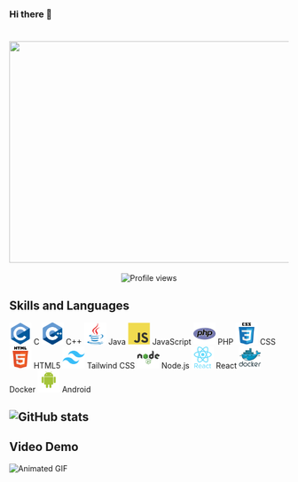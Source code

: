 ### Hi there 👋



  


<h1 align= "center">
 
  <img src="https://media.giphy.com/media/qgQUggAC3Pfv687qPC/giphy.gif" width = "750px" height = "400px" align = "center"/>
<br>
 
</h1>


<p align="center">
  <img src="https://gpvc.arturio.dev/hasitha1998" alt="Profile views"/>
</p>


## <h2>Skills and Languages</h2>

<div>
  <img src="https://raw.githubusercontent.com/devicons/devicon/master/icons/c/c-original.svg" alt="c" width="40" height="40"/> C
  <img src="https://raw.githubusercontent.com/devicons/devicon/master/icons/cplusplus/cplusplus-original.svg" alt="cplusplus" width="40" height="40"/> C++
  <img src="https://raw.githubusercontent.com/devicons/devicon/master/icons/java/java-original.svg" alt="java" width="40" height="40"/> Java
  <img src="https://raw.githubusercontent.com/devicons/devicon/master/icons/javascript/javascript-original.svg" alt="javascript" width="40" height="40"/> JavaScript
  <img src="https://raw.githubusercontent.com/devicons/devicon/master/icons/php/php-original.svg" alt="php" width="40" height="40"/> PHP
  <img src="https://raw.githubusercontent.com/devicons/devicon/master/icons/css3/css3-original-wordmark.svg" alt="css3" width="40" height="40"/> CSS
  <img src="https://raw.githubusercontent.com/devicons/devicon/master/icons/html5/html5-original-wordmark.svg" alt="html5" width="40" height="40"/> HTML5
  <img src="https://raw.githubusercontent.com/devicons/devicon/master/icons/tailwindcss/tailwindcss-plain.svg" alt="tailwindcss" width="40" height="40"/> Tailwind CSS
  <img src="https://raw.githubusercontent.com/devicons/devicon/master/icons/nodejs/nodejs-original-wordmark.svg" alt="nodejs" width="40" height="40"/> Node.js
  <img src="https://raw.githubusercontent.com/devicons/devicon/master/icons/react/react-original-wordmark.svg" alt="react" width="40" height="40"/> React
  <img src="https://raw.githubusercontent.com/devicons/devicon/master/icons/docker/docker-original-wordmark.svg" alt="docker" width="40" height="40"/> Docker
  <img src="https://raw.githubusercontent.com/devicons/devicon/master/icons/android/android-original-wordmark.svg" alt="android" width="40" height="40"/> Android
</div>


## ![GitHub stats](https://github-readme-stats.vercel.app/api?username=hasitha1998&show_icons=true)  
## Video Demo
![Animated GIF](binary.gif)
